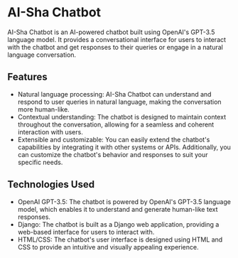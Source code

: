 # AI-Sha Chatbot

AI-Sha Chatbot is an AI-powered chatbot built using OpenAI's GPT-3.5 language model. It provides a conversational interface for users to interact with the chatbot and get responses to their queries or engage in a natural language conversation.

## Features

- Natural language processing: AI-Sha Chatbot can understand and respond to user queries in natural language, making the conversation more human-like.
- Contextual understanding: The chatbot is designed to maintain context throughout the conversation, allowing for a seamless and coherent interaction with users.
- Extensible and customizable: You can easily extend the chatbot's capabilities by integrating it with other systems or APIs. Additionally, you can customize the chatbot's behavior and responses to suit your specific needs.

## Technologies Used

- OpenAI GPT-3.5: The chatbot is powered by OpenAI's GPT-3.5 language model, which enables it to understand and generate human-like text responses.
- Django: The chatbot is built as a Django web application, providing a web-based interface for users to interact with.
- HTML/CSS: The chatbot's user interface is designed using HTML and CSS to provide an intuitive and visually appealing experience.

